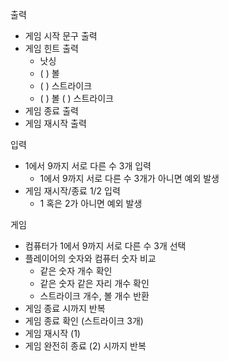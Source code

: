 출력

- 게임 시작 문구 출력
- 게임 힌트 출력
    - 낫싱
    - ( ) 볼
    - ( ) 스트라이크
    - ( ) 볼 ( ) 스트라이크
- 게임 종료 출력
- 게임 재시작 출력

입력

- 1에서 9까지 서로 다른 수 3개 입력
    - 1에서 9까지 서로 다른 수 3개가 아니면 예외 발생
- 게임 재시작/종료 1/2 입력
    - 1 혹은 2가 아니면 예외 발생

게임

- 컴퓨터가 1에서 9까지 서로 다른 수 3개 선택
- 플레이어의 숫자와 컴퓨터 숫자 비교
    - 같은 숫자 개수 확인
    - 같은 숫자 같은 자리 개수 확인
    - 스트라이크 개수, 볼 개수 반환
- 게임 종료 시까지 반복
- 게임 종료 확인 (스트라이크 3개)
- 게임 재시작 (1)
- 게임 완전히 종료 (2) 시까지 반복